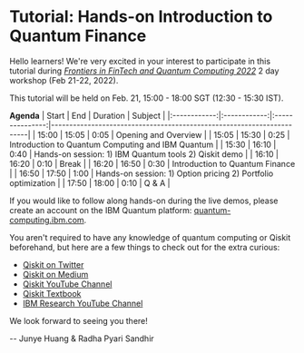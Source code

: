 # Tutorial: Hands-on Introduction to Quantum Finance

Hello learners! We're very excited in your interest to participate in this tutorial during *[Frontiers in FinTech and Quantum Computing 2022](https://rmi.nus.edu.sg/eflyer-newsletter/workshop-frontiers-in-fintech-and-quantum-computing-2022/)* 2 day workshop (Feb 21-22, 2022).

This tutorial will be held on Feb. 21, 15:00 - 18:00 SGT (12:30 - 15:30 IST).

**Agenda**
|     Start    |      End     |     Duration    |     Subject                                                           |
|:------------:|:------------:|:---------------:|-----------------------------------------------------------------------|
|     15:00    |     15:05    |       0:05      |     Opening and Overview                                              |
|     15:05    |     15:30    |       0:25      |     Introduction to Quantum Computing and IBM Quantum                 |
|     15:30    |     16:10    |       0:40      |     Hands-on session:  1) IBM Quantum tools  2) Qiskit demo           |
|     16:10    |     16:20    |       0:10      |     Break                                                             |
|     16:20    |     16:50    |       0:30      |     Introduction to Quantum Finance                                   |
|     16:50    |     17:50    |       1:00      |     Hands-on session:  1) Option pricing 2) Portfolio optimization    |
|     17:50    |     18:00    |       0:10      |     Q & A                                                             |
        
If you would like to follow along hands-on during the live demos, please create an account on the IBM Quantum platform: [quantum-computing.ibm.com](https://quantum-computing.ibm.com/).

You aren't required to have any knowledge of quantum computing or Qiskit beforehand, but here are a few things to check out for the extra curious:

- [Qiskit on Twitter](https://twitter.com/Qiskit)
- [Qiskit on Medium](https://medium.com/qiskit)
- [Qiskit YouTube Channel](https://www.youtube.com/c/qiskit)
- [Qiskit Textbook](https://qiskit.org/textbook/preface.html)
- [IBM Research YouTube Channel](https://www.youtube.com/channel/UCwx7Y3W30N8aS_tiCy2x-2g)

We look forward to seeing you there!

-- Junye Huang & Radha Pyari Sandhir
